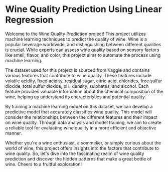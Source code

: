 # Wine Quality Prediction Using Linear Regression

Welcome to the Wine Quality Prediction project! This project utilizes machine learning techniques to predict the quality of wine. Wine is a popular beverage worldwide, and distinguishing between different qualities is crucial. While experts can assess wine quality based on sensory factors like smell, flavor, and color, this project aims to automate the process using machine learning.

The dataset used for this project is sourced from Kaggle and contains various features that contribute to wine quality. These features include volatile acidity, fixed acidity, residual sugar, citric acid, chlorides, free sulfur dioxide, total sulfur dioxide, pH, density, sulphates, and alcohol. Each feature provides valuable information about the chemical composition of the wine, helping us understand its characteristics and potential quality.

By training a machine learning model on this dataset, we can develop a predictive model that accurately classifies wine quality. This model will consider the relationships between the different features and their impact on wine quality. Through data analysis and model training, we aim to create a reliable tool for evaluating wine quality in a more efficient and objective manner.

Whether you're a wine enthusiast, a sommelier, or simply curious about the world of wine, this project offers insights into the factors that contribute to wine quality. So, let's dive into the fascinating realm of wine quality prediction and discover the hidden patterns that make a great bottle of wine. Cheers to a fruitful exploration!
